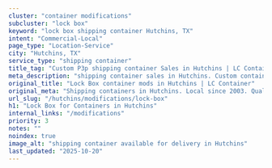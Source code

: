 ```yaml
---
cluster: "container modifications"
subcluster: "lock box"
keyword: "lock box shipping container Hutchins, TX"
intent: "Commercial-Local"
page_type: "Location-Service"
city: "Hutchins, TX"
service_type: "shipping container"
title_tag: "Custom P3p shipping container Sales in Hutchins | LC Container"
meta_description: "shipping container sales in Hutchins. Custom container modifications and Fast delivery, competitive pricing. Serving modifications area. Quote ID: L38. Call (214) 524-4168 for your free quote today."
original_title: "Lock Box container mods in Hutchins | LC Container"
original_meta: "Shipping containers in Hutchins. Local since 2003. Quality containers. Fast delivery. Get your free quote — call (214) 524-4168 today. LC Container — your tr..."
url_slug: "/hutchins/modifications/lock-box"
h1: "Lock Box for Containers in Hutchins"
internal_links: "/modifications"
priority: 3
notes: ""
noindex: true
image_alt: "shipping container available for delivery in Hutchins"
last_updated: "2025-10-20"
---
```


<!-- TODO: Add unique city/inventory copy, images, and internal links here. -->
